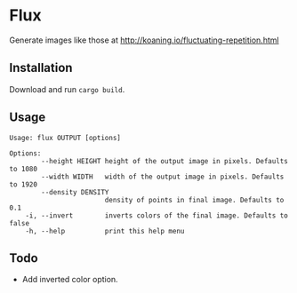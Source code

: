 # Flux #
Generate images like those at http://koaning.io/fluctuating-repetition.html

## Installation ##
Download and run `cargo build`.

## Usage ##
```
Usage: flux OUTPUT [options]

Options:
        --height HEIGHT height of the output image in pixels. Defaults to 1080
        --width WIDTH   width of the output image in pixels. Defaults to 1920
        --density DENSITY
                        density of points in final image. Defaults to 0.1
    -i, --invert        inverts colors of the final image. Defaults to false
    -h, --help          print this help menu
```

## Todo ##
* Add inverted color option.
